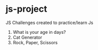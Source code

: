 # js-project

JS Challenges created to practice/learn Js

1. What is your age in days?
2. Cat Generator
3. Rock, Paper, Scissors
